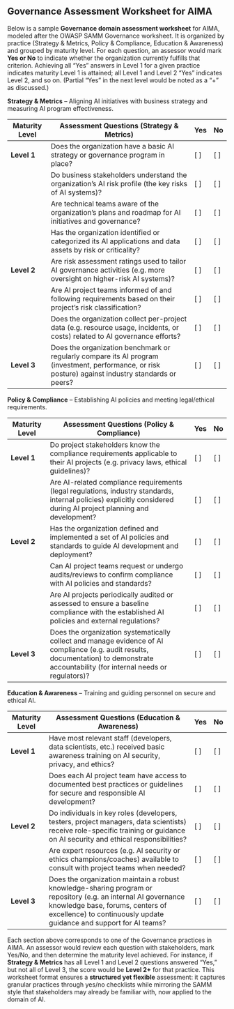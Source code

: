 ## Governance Assessment Worksheet for AIMA

Below is a sample **Governance domain assessment worksheet** for AIMA, modeled after the OWASP SAMM Governance worksheet. It is organized by practice (Strategy & Metrics, Policy & Compliance, Education & Awareness) and grouped by maturity level. For each question, an assessor would mark **Yes or No** to indicate whether the organization currently fulfills that criterion. Achieving all “Yes” answers in Level 1 for a given practice indicates maturity Level 1 is attained; all Level 1 and Level 2 “Yes” indicates Level 2, and so on. (Partial “Yes” in the next level would be noted as a “+” as discussed.)

**Strategy & Metrics** – Aligning AI initiatives with business strategy and measuring AI program effectiveness.

| Maturity Level | Assessment Questions (Strategy & Metrics)                                                                                                           | Yes  | No   |
| -------------- | --------------------------------------------------------------------------------------------------------------------------------------------------- | ---- | ---- |
| **Level 1**    | Does the organization have a basic AI strategy or governance program in place?                                                                      | \[ ] | \[ ] |
|                | Do business stakeholders understand the organization’s AI risk profile (the key risks of AI systems)?                                               | \[ ] | \[ ] |
|                | Are technical teams aware of the organization’s plans and roadmap for AI initiatives and governance?                                                | \[ ] | \[ ] |
|                | Has the organization identified or categorized its AI applications and data assets by risk or criticality?                                          | \[ ] | \[ ] |
| **Level 2**    | Are risk assessment ratings used to tailor AI governance activities (e.g. more oversight on higher-risk AI systems)?                                | \[ ] | \[ ] |
|                | Are AI project teams informed of and following requirements based on their project’s risk classification?                                           | \[ ] | \[ ] |
|                | Does the organization collect per-project data (e.g. resource usage, incidents, or costs) related to AI governance efforts?                         | \[ ] | \[ ] |
| **Level 3**    | Does the organization benchmark or regularly compare its AI program (investment, performance, or risk posture) against industry standards or peers? | \[ ] | \[ ] |

**Policy & Compliance** – Establishing AI policies and meeting legal/ethical requirements.

| Maturity Level | Assessment Questions (Policy & Compliance)                                                                                                                                              | Yes  | No   |
| -------------- | --------------------------------------------------------------------------------------------------------------------------------------------------------------------------------------- | ---- | ---- |
| **Level 1**    | Do project stakeholders know the compliance requirements applicable to their AI projects (e.g. privacy laws, ethical guidelines)?                                                       | \[ ] | \[ ] |
|                | Are AI-related compliance requirements (legal regulations, industry standards, internal policies) explicitly considered during AI project planning and development?                     | \[ ] | \[ ] |
| **Level 2**    | Has the organization defined and implemented a set of AI policies and standards to guide AI development and deployment?                                                                 | \[ ] | \[ ] |
|                | Can AI project teams request or undergo audits/reviews to confirm compliance with AI policies and standards?                                                                            | \[ ] | \[ ] |
|                | Are AI projects periodically audited or assessed to ensure a baseline compliance with the established AI policies and external regulations?                                             | \[ ] | \[ ] |
| **Level 3**    | Does the organization systematically collect and manage evidence of AI compliance (e.g. audit results, documentation) to demonstrate accountability (for internal needs or regulators)? | \[ ] | \[ ] |

**Education & Awareness** – Training and guiding personnel on secure and ethical AI.

| Maturity Level | Assessment Questions (Education & Awareness)                                                                                                                                                                             | Yes  | No   |
| -------------- | ------------------------------------------------------------------------------------------------------------------------------------------------------------------------------------------------------------------------ | ---- | ---- |
| **Level 1**    | Have most relevant staff (developers, data scientists, etc.) received basic awareness training on AI security, privacy, and ethics?                                                                                      | \[ ] | \[ ] |
|                | Does each AI project team have access to documented best practices or guidelines for secure and responsible AI development?                                                                                              | \[ ] | \[ ] |
| **Level 2**    | Do individuals in key roles (developers, testers, project managers, data scientists) receive role-specific training or guidance on AI security and ethical responsibilities?                                             | \[ ] | \[ ] |
|                | Are expert resources (e.g. AI security or ethics champions/coaches) available to consult with project teams when needed?                                                                                                 | \[ ] | \[ ] |
| **Level 3**    | Does the organization maintain a robust knowledge-sharing program or repository (e.g. an internal AI governance knowledge base, forums, centers of excellence) to continuously update guidance and support for AI teams? | \[ ] | \[ ] |

Each section above corresponds to one of the Governance practices in AIMA. An assessor would review each question with stakeholders, mark Yes/No, and then determine the maturity level achieved. For instance, if **Strategy & Metrics** has all Level 1 and Level 2 questions answered “Yes,” but not all of Level 3, the score would be **Level 2+** for that practice. This worksheet format ensures a **structured yet flexible** assessment: it captures granular practices through yes/no checklists while mirroring the SAMM style that stakeholders may already be familiar with, now applied to the domain of AI.

